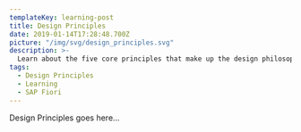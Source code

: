 ```yaml
---
templateKey: learning-post
title: Design Principles
date: 2019-01-14T17:28:48.700Z
picture: "/img/svg/design_principles.svg"
description: >-
  Learn about the five core principles that make up the design philosophy of SAP Fiori.
tags:
  - Design Principles
  - Learning
  - SAP Fiori
---
```


Design Principles goes here...